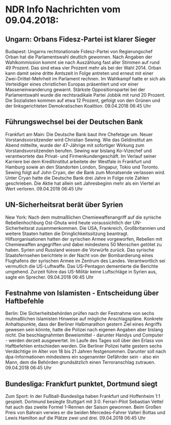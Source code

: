 # NDR Info Nachrichten vom 09.04.2018:


## Ungarn: Orbans Fidesz-Partei ist klarer Sieger
Budapest: Ungarns rechtsnationale Fidesz-Partei von Regierungschef Orban hat die Parlamentswahl deutlich gewonnen. Nach Angaben der Wahlkommission kommt sie nach Auszählung fast aller Stimmen auf rund 49 Prozent. Das sind etwa vier Prozent mehr als bei der Wahl 2014. Orban kann damit seine dritte Amtszeit in Folge antreten und erneut mit einer Zwei-Drittel-Mehrheit im Parlament rechnen. Im Wahlkampf hatte er sich als Verteidiger eines christlichen Europas präsentiert und vor einer Masseneinwanderung gewarnt. Stärkste Oppositionspartei bei der Parlamentswahl wurde die rechtsradikale Partei Jobbik mit rund 20 Prozent. Die Sozialisten kommen auf etwa 12 Prozent, gefolgt von den Grünen und der linksgerichteten Demokratischen Koalition. 09.04.2018 06:45 Uhr 

## Führungswechsel bei der Deutschen Bank
Frankfurt am Main: Die Deutsche Bank baut ihre Chefetage um. Neuer Vorstandsvorsitzender wird Christian Sewing. Wie das Geldinstitut am Abend mitteilte, wurde der 47-Jährige mit sofortiger Wirkung zum Vorstandsvorsitzenden berufen. Sewing war bislang Ko-Vizechef und verantwortete das Privat- und Firmenkundengeschäft. Im Verlauf seiner Karriere bei dem Kreditinstitut arbeitete der Westfale in Frankfurt und Hamburg sowie an den Standorten London, Singapur, Tokio und Toronto. Sewing folgt auf John Cryan, der die Bank zum Monatsende verlassen wird. Unter Cryan hatte die Deutsche Bank drei Jahre in Folge rote Zahlen geschrieben. Die Aktie hat allein seit Jahresbeginn mehr als ein Viertel an Wert verloren. 09.04.2018 06:45 Uhr 

## UN-Sicherheitsrat berät über Syrien
New York: Nach dem mutmaßlichen Chemiewaffenangriff auf die syrische Rebellenhochburg Ost-Ghuta wird heute voraussichtlich der UN-Sicherheitsrat zusammenkommen. Die USA, Frankreich, Großbritannien und weitere Staaten hatten die Dringlichkeitssitzung beantragt. Hilfsorganisationen hatten der syrischen Armee vorgeworfen, Rebellen mit Chemiewaffen angegriffen und dabei mindestens 50 Menschen getötet zu haben. Syrien und Russland wiesen die Vorwürfe zurück. Das syrische Staatsfernsehen berichtete in der Nacht von der Bombardierung eines Flughafens der syrischen Armee im Zentrum des Landes. Verantwortlich sei vermutlich die US-Luftwaffe. Das US-Pentagon dementierte die Berichte umgehend. Zurzeit führe das US-Militär keine Luftschläge in Syrien aus, sagte ein Sprecher. 09.04.2018 06:45 Uhr 

## Festnahme von Islamisten - Entscheidung über Haftbefehle
Berlin: Die Sicherheitsbehörden prüfen nach der Festnahme von sechs mutmaßlichen Islamisten Hinweise auf mögliche Anschlagspläne. Konkrete Anhaltspunkte, dass der Berliner Halbmarathon gestern Ziel eines Angriffs gewesen sein könnte, hatte die Polizei nach eigenen Angaben aber bislang nicht. Die beschlagnahmten Beweismittel - darunter Handys und Computer - werden derzeit ausgewertet. Im Laufe des Tages soll über den Erlass von Haftbefehlen entschieden werden. Die Berliner Polizei hatte gestern sechs Verdächtige im Alter von 18 bis 21 Jahren festgenommen. Darunter soll nach dpa-Informationen mindestens ein sogenannter Gefährder sein - also ein Mann, dem die Behörden grundsätzlich einen Terroranschlag zutrauen. 09.04.2018 06:45 Uhr 

## Bundesliga: Frankfurt punktet, Dortmund siegt
Zum Sport: In der Fußball-Bundesliga haben Frankfurt und Hoffenheim 1:1 gespielt. Dortmund besiegte Stuttgart mit 3:0.
Ferrari-Pilot Sebastian Vettel hat auch das zweite Formel 1-Rennen der Saison gewonnen. Beim Großen Preis von Bahrain verwies er die beiden Mercedes-Fahrer Valteri Bottas und Lewis Hamilton auf die Plätze zwei und drei. 09.04.2018 06:45 Uhr 
